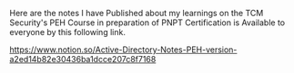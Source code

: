 Here are the notes I have Published about my learnings on the TCM Security's PEH Course in preparation of PNPT Certification is Available to everyone by this following link.

https://www.notion.so/Active-Directory-Notes-PEH-version-a2ed14b82e30436ba1dcce207c8f7168
